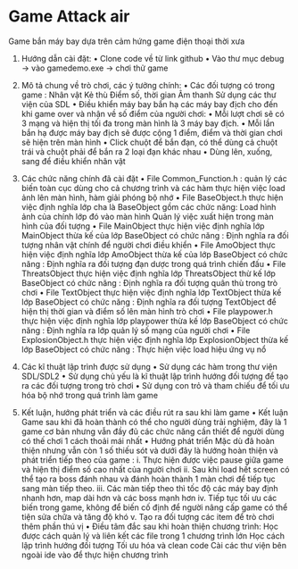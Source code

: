 # Game Attack air
Game bắn máy bay dựa trên cảm hứng game điện thoại thời xưa

1.	Hướng dẫn cài đặt:
   •	Clone code về từ link github 
   •	Vào thư mục debug -> vào gamedemo.exe -> chơi thử game
2.	Mô tả chung về trò chơi, các ý tưởng chính:
   •	Các đối tượng có trong game :
      Nhân vật
      Kẻ thù
      Điểm số, thời gian
      Âm thanh 
      Sử dụng các thư viện của SDL
   •	Điều khiển máy bay bắn hạ các máy bay địch cho đến khi game over và nhận về số điểm của người chơi:
   •	Mỗi lượt chơi sẽ có 3 mạng và hiện thị tối đa trong màn hình là 3 máy bay địch.
   •	Mỗi lần bắn hạ được máy bay địch sẽ được cộng 1 điểm, điểm và thời gian chơi sẽ hiện trên màn hình
   •	Click chuột để bắn đạn, có thể dùng cả chuột trái và chuột phải để bắn ra 2 loại đạn khác nhau
   •	Dùng lên, xuống, sang để điều khiển nhân vật
3.	Các chức năng chính đã cài đặt
   •	File Common_Function.h : quản lý các biến toàn cục dùng cho cả chương trình và các hàm thực hiện việc load ảnh lên màn hình, hàm giải phóng bộ nhớ
   •	File BaseObject.h thực hiện việc định nghĩa lớp cha là BaseObject gồm các chức năng:
      Load hình ảnh của chính lớp đó vào màn hình 
      Quản lý việc xuất hiện trong màn hình của đối tượng
   •	File MainObject thực hiện việc định nghĩa lớp MainObject thừa kế của lớp BaseObject có chức năng :
      Định nghĩa ra đối tượng nhân vật chính để người chơi điều khiển 
   •	File AmoObject thực hiện việc định nghĩa lớp AmoObject thừa kế của lớp BaseObject có chức năng :
      Định nghĩa ra đối tượng đạn dược trong quá trình chiến đấu
   •	File ThreatsObject thực hiện việc định nghĩa lớp ThreatsObject thừ kế lớp BaseObject có chức năng :
      Định nghĩa ra đối tượng quân thù trong trò chơi
   •	File TextObject thực hiện việc định nghĩa lớp TextObject thừa kế lớp BaseObject có chức năng :
      Định nghĩa ra đối tượng TextObject để hiện thị thời gian và điểm số lên màn hình trò chơi
   •	File playpower.h thực hiện việc định nghĩa lớp playpower thừa kế lớp BaseObject có chức năng :
      Định nghĩa ra lớp quản lý số mạng của người chơi
   •	File ExplosionObject.h thực hiện việc định nghĩa lớp ExplosionObject thừa kế lớp BaseObject có chức năng :
      Thực hiện việc load hiệu ứng vụ nổ

4.	Các kĩ thuật lập trình được sử dụng
   •	Sử dụng các hàm trong thư viện SDL/SDL2
   •	Sử dụng chủ yếu là kĩ thuật lập trình hướng đối tượng để tạo ra các đối tượng trong trò chơi
   •	Sử dụng con trỏ và tham chiếu để tối ưu hóa bộ nhớ trong quá trình làm game
5.	Kết luận, hướng phát triển và các điều rút ra sau khi làm game
   •	Kết luận 
      Game sau khi đã hoàn thành có thể cho người dùng trải nghiệm, đây là 1 game cơ bản nhưng vẫn đầy đủ các chức năng cần thiết để người dùng có thế chơi 1 cách thoải mái nhất
   •	Hướng phát triển
      Mặc dù đã hoàn thiện nhưng vẫn còn 1 số thiếu sót và dưới đây là hướng hoàn thiện và phát triển tiếp theo của game :
        i.	Thực hiện được việc pause giữa game và hiện thị điểm số cao nhất của người chơi
       ii.	Sau khi load hết screen có thể tạo ra boss đánh nhau và đánh hoàn thành 1 màn chơi để tiếp tục sang màn tiếp theo.
      iii.	Các màn tiếp theo thì tốc độ các máy bay định nhanh hơn, map dài hơn và các boss mạnh hơn
       iv.	Tiếp tục tối ưu các biến trong game, không để biến cố định để người nâng cấp game có thể tiện sửa chữa và tăng độ khó
        v.	Tạo ra đối tượng các item để trò chơi thêm phần thú vị
   •	Điều tâm đắc sau khi hoàn thiện chương trình:
     Học được cách quản lý và liên kết các file trong 1 chương trình lớn
     Học cách lập trình hướng đối tượng
     Tối ưu hóa và clean code
     Cài các thư viện bên ngoài ide vào để thực hiện chương trình



